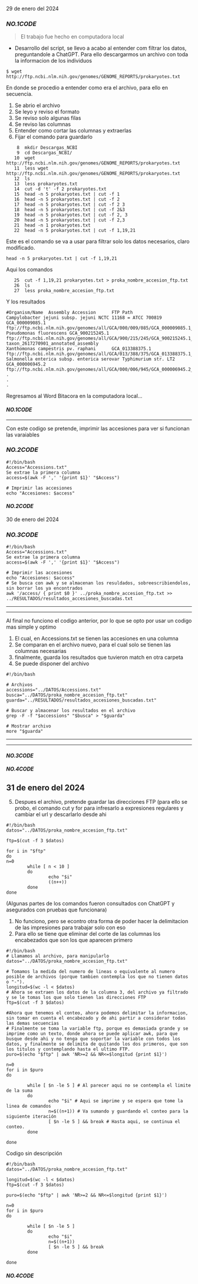29 de enero del 2024
### ***NO.1CODE <INICIO>***
> El trabajo fue hecho en computadora local
- Desarrollo del script, se llevo a acabo al entender com filtrar los datos, preguntandole a ChatGPT.
Para ello descargarmos un archivo con toda la informacion de los individuos

```
$ wget http://ftp.ncbi.nlm.nih.gov/genomes/GENOME_REPORTS/prokaryotes.txt
```
En donde se procedio a entender como era el archivo, para ello en secuencia.
1. Se abrio el archivo
2. Se leyo y reviso el formato
3. Se reviso solo algunas filas
4. Se reviso las columnas
5. Entender como cortar las columnas y extraerlas
6. Fijar el comando para guardarlo

```
    8  mkdir Descargas_NCBI
    9  cd Descargas_NCBI/
   10  wget http://ftp.ncbi.nlm.nih.gov/genomes/GENOME_REPORTS/prokaryotes.txt
   11  less wget http://ftp.ncbi.nlm.nih.gov/genomes/GENOME_REPORTS/prokaryotes.txt
   12  ls
   13  less prokaryotes.txt
   14  cut -d 't' -f 2 prokaryotes.txt
   15  head -n 5 prokaryotes.txt | cut -f 1
   16  head -n 5 prokaryotes.txt | cut -f 2
   17  head -n 5 prokaryotes.txt | cut -f 2 3
   18  head -n 5 prokaryotes.txt | cut -f 2&3
   19  head -n 5 prokaryotes.txt | cut -f 2, 3
   20  head -n 5 prokaryotes.txt | cut -f 2,3
   21  head -n 1 prokaryotes.txt
   22  head -n 5 prokaryotes.txt | cut -f 1,19,21
```

Este es el comando se va a usar para filtrar solo los datos necesarios, claro modificado.

```
head -n 5 prokaryotes.txt | cut -f 1,19,21
```

Aqui los comandos
```
   25  cut -f 1,19,21 prokaryotes.txt > proka_nombre_accesion_ftp.txt
   26  ls
   27  less proka_nombre_accesion_ftp.txt
```
Y los resultados
```
#Organism/Name  Assembly Accession      FTP Path
Campylobacter jejuni subsp. jejuni NCTC 11168 = ATCC 700819     GCA_000009085.1 ftp://ftp.ncbi.nlm.nih.gov/genomes/all/GCA/000/009/085/GCA_000009085.1_ASM908v1
Pseudomonas fluorescens GCA_900215245.1 ftp://ftp.ncbi.nlm.nih.gov/genomes/all/GCA/900/215/245/GCA_900215245.1_IMG-taxon_2617270901_annotated_assembly
Xanthomonas campestris pv. raphani      GCA_013388375.1 ftp://ftp.ncbi.nlm.nih.gov/genomes/all/GCA/013/388/375/GCA_013388375.1_ASM1338837v1
Salmonella enterica subsp. enterica serovar Typhimurium str. LT2        GCA_000006945.2 ftp://ftp.ncbi.nlm.nih.gov/genomes/all/GCA/000/006/945/GCA_000006945.2_ASM694v2
.
.
.
```
Regresamos al Word Bitacora en la computadora local...
#### ***NO.1CODE <FINAL>***

-----------------------------------------------------------------------------------------------------------------------------
 Con este codigo se pretende, imprimir las accesiones para ver si funcionan las varaiables
### ***NO.2CODE <INICIO>***
```
#!/bin/bash
Access="Accessions.txt"
Se extrae la primera columna
access=$(awk -F ',' '{print $1}' "$Access")

# Imprimir las accesiones
echo "Accesiones: $access"
```
#### ***NO.2CODE <FINAL>***

30 de enero del 2024
### ***NO.3CODE <INICIO>***
```
#!/bin/bash
Access="Accessions.txt"
Se extrae la primera columna
access=$(awk -F ',' '{print $1}' "$Access")

# Imprimir las accesiones
echo "Accesiones: $access"
# Se busca con awk y se almacenan los resuldados, sobreescribiendolos, sin borrar los ya encontrados
awk '/access/ { print $0 }' ../proka_nombre_accesion_ftp.txt >> ../RESULTADOS/resultados_accesiones_buscadas.txt
```
-----------------------------------------------------------------------------------------------------------------------------
-----------------------------------------------------------------------------------------------------------------------------
Al final no funciono el codigo anterior, por lo que se opto por usar un codigo mas simple y optimo
1. El cual, en Accessions.txt se tienen las accesiones en una columna
2. Se comparan en el archivo nuevo, para el cual solo se tienen las columnas necesarias
3. finalmente, guarda los resultados que tuvieron match en otra carpeta
4. Se puede disponer del archivo

```
#!/bin/bash

# Archivos
accessions="../DATOS/Accessions.txt"
busca="../DATOS/proka_nombre_accesion_ftp.txt"
guarda="../RESULTADOS/resultados_accesiones_buscadas.txt"

# Buscar y almacenar los resultados en el archivo
grep -F -f "$accessions" "$busca" > "$guarda"

# Mostrar archivo
more "$guarda"
```
-----------------------------------------------------------------------------------------------------------------------------
-----------------------------------------------------------------------------------------------------------------------------

#### ***NO.3CODE <FIN>***

#### ***NO.4CODE <INICIO>***
## 31 de enero del 2024
5. Despues el archivo, pretende guardar las direcciones FTP (para ello se probo, el comando cut y for para infresarlo a expresiones regulares y cambiar el url y descarlarlo desde ahi
```
#!/bin/bash
datos="../DATOS/proka_nombre_accesion_ftp.txt"

ftp=$(cut -f 3 $datos)

for i in "$ftp"
do
n=0
        while [ n < 10 ]
        do
                echo "$i"
                ((n++))
        done
done
```
(Algunas partes de los comandos fueron consultados con ChatGPT y asegurados con pruebas que funcionara)
1. No funciono, pero se econtro otra forma de poder hacer la delimitacion de las impresiones para trabajar solo con eso
2. Para ello se tiene que eliminar del corte de las columnas los encabezados que son los que aparecen primero
```
#!/bin/bash
# Llamamos al archivo, para manipularlo
datos="../DATOS/proka_nombre_accesion_ftp.txt"

# Tomamos la medida del numero de lineas o equivalente al numero posible de archivos (porque tambien contempla los que no tienen datos o "-").
longitud=$(wc -l < $datos)
# Ahora se extraen los datos de la columna 3, del archivo ya filtrado y se le tomas los que solo tienen las direcciones FTP
ftp=$(cut -f 3 $datos)

#Ahora que tenemos el conteo, ahora podemos delimitar la informacion, sin tomar en cuenta el encabezado y de ahi partir a considerar todas las demas secuencias
# Finalmente se toma la variable ftp, porque es demasiada grande y se imprime como un texto, donde ahora se puede aplicar awk, para que busque desde ahi y no tenga que soportar la variable con todos los datos, y finalmente se delimita de quitando los dos primeros, que son los titulos y contemplando hasta el ultimo FTP.
puro=$(echo "$ftp" | awk 'NR>=2 && NR<=$longitud {print $1}')

n=0
for i in $puro
do

        while [ $n -le 5 ] # Al parecer aqui no se contempla el limite de la suma
        do
                echo "$i" # Aqui se imprime y se espera que tome la linea de comandos
                n=$((n+1)) # Va sumando y guardando el conteo para la siguiente iteración
                [ $n -le 5 ] && break # Hasta aqui, se continua el conteo.
        done

done
```
Codigo sin descripción
```
#!/bin/bash
datos="../DATOS/proka_nombre_accesion_ftp.txt"

longitud=$(wc -l < $datos)
ftp=$(cut -f 3 $datos)

puro=$(echo "$ftp" | awk 'NR>=2 && NR<=$longitud {print $1}')

n=0
for i in $puro
do

        while [ $n -le 5 ]
        do
                echo "$i"
                n=$((n+1))
                [ $n -le 5 ] && break
        done

done
```

#### ***NO.4CODE <FIN>***
